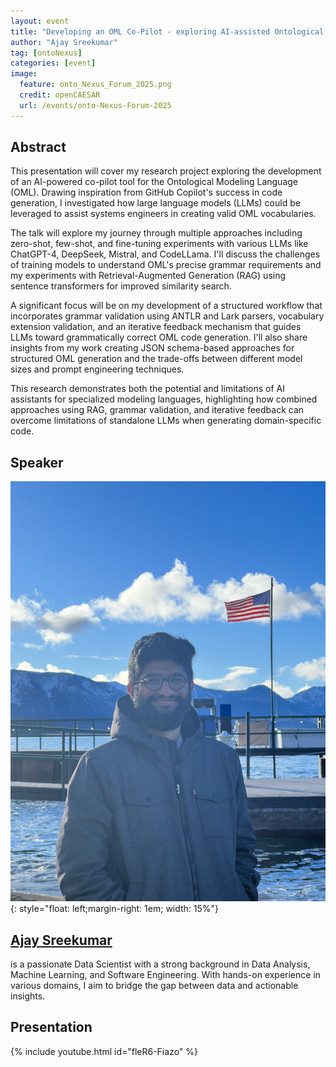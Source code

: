 ```yaml
---
layout: event
title: "Developing an OML Co-Pilot - exploring AI-assisted Ontological Modeling"
author: "Ajay Sreekumar"
tag: [ontoNexus]
categories: [event]
image:
  feature: onto_Nexus_Forum_2025.png
  credit: openCAESAR
  url: /events/onto-Nexus-Forum-2025
---
```


## Abstract

This presentation will cover my research project exploring the development of an AI-powered co-pilot tool for the Ontological Modeling Language (OML). Drawing inspiration from GitHub Copilot's success in code generation, I investigated how large language models (LLMs) could be leveraged to assist systems engineers in creating valid OML vocabularies.

The talk will explore my journey through multiple approaches including zero-shot, few-shot, and fine-tuning experiments with various LLMs like ChatGPT-4, DeepSeek, Mistral, and CodeLLama. I'll discuss the challenges of training models to understand OML's precise grammar requirements and my experiments with Retrieval-Augmented Generation (RAG) using sentence transformers for improved similarity search.

A significant focus will be on my development of a structured workflow that incorporates grammar validation using ANTLR and Lark parsers, vocabulary extension validation, and an iterative feedback mechanism that guides LLMs toward grammatically correct OML code generation. I'll also share insights from my work creating JSON schema-based approaches for structured OML generation and the trade-offs between different model sizes and prompt engineering techniques.

This research demonstrates both the potential and limitations of AI assistants for specialized modeling languages, highlighting how combined approaches using RAG, grammar validation, and iterative feedback can overcome limitations of standalone LLMs when generating domain-specific code.

## Speaker

![Ajay Sreekumar](img/Sreekumar.jpeg){: style="float: left;margin-right: 1em; width: 15%"}

<h2><a href="mailto:ajaysreekumar@arizona.edu">Ajay Sreekumar</a></h2> is a passionate Data Scientist with a strong background in Data Analysis, Machine Learning, and Software Engineering. With hands-on experience in various domains, I aim to bridge the gap between data and actionable insights.

## Presentation

{% include youtube.html id="fleR6-Fiazo" %}
